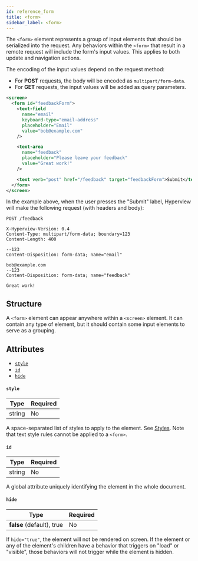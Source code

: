 ```yaml
---
id: reference_form
title: <form>
sidebar_label: <form>
---
```


The `<form>` element represents a group of input elements that should be serialized into the request. Any behaviors within the `<form>` that result in a remote request will include the form's input values. This applies to both update and navigation actions.

The encoding of the input values depend on the request method:

- For **POST** requests, the body will be encoded as `multipart/form-data`.
- For **GET** requests, the input values will be added as query parameters.

```xml
<screen>
  <form id="feedbackForm">
    <text-field
      name="email"
      keyboard-type="email-address"
      placeholder="Email"
      value="bob@example.com"
    />

    <text-area
      name="feedback"
      placeholder="Please leave your feedback"
      value="Great work!"
    />

    <text verb="post" href="/feedback" target="feedbackForm">Submit</text>
  </form>
</screen>
```

In the example above, when the user presses the "Submit" label, Hyperview will make the following request (with headers and body):

```
POST /feedback

X-Hyperview-Version: 0.4
Content-Type: multipart/form-data; boundary=123
Content-Length: 400

--123
Content-Disposition: form-data; name="email"

bob@example.com
--123
Content-Disposition: form-data; name="feedback"

Great work!
```

## Structure

A `<form>` element can appear anywhere within a `<screen>` element. It can contain any type of element, but it should contain some input elements to serve as a grouping.

## Attributes

- [`style`](#style)
- [`id`](#id)
- [`hide`](#hide)

#### `style`

| Type   | Required |
| ------ | -------- |
| string | No       |

A space-separated list of styles to apply to the element. See [Styles](/docs/reference_style). Note that text style rules cannot be applied to a `<form>`.

#### `id`

| Type   | Required |
| ------ | -------- |
| string | No       |

A global attribute uniquely identifying the element in the whole document.

#### `hide`

| Type                      | Required |
| ------------------------- | -------- |
| **false** (default), true | No       |

If `hide="true"`, the element will not be rendered on screen. If the element or any of the element's children have a behavior that triggers on "load" or "visible", those behaviors will not trigger while the element is hidden.
